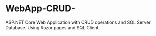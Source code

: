 # WebApp-CRUD-
ASP.NET Core Web Application with CRUD operations and SQL Server Database. Using Razor pages and SQL Client. 
